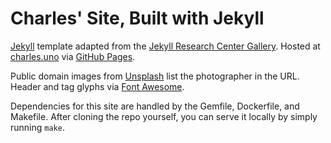 
# Charles' Site, Built with Jekyll

[Jekyll](https://jekyllrb.com/) template adapted from the [Jekyll Research Center Gallery](http://themes.jekyllrc.org/). Hosted at [charles.uno](http://charles.uno) via [GitHub Pages](https://pages.github.com/).

Public domain images from [Unsplash](https://unsplash.com/) list the photographer in the URL. Header and tag glyphs via [Font Awesome](http://fontawesome.io/).

Dependencies for this site are handled by the Gemfile, Dockerfile, and Makefile. After cloning the repo yourself, you can serve it locally by simply running `make`.
